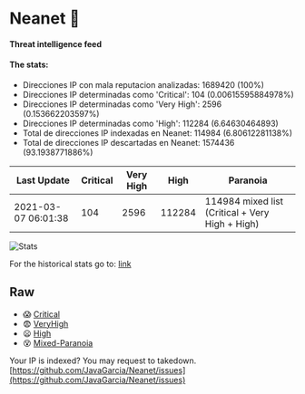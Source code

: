 # Neanet :hocho:
#### Threat intelligence feed
#### The stats:

- Direcciones IP con mala reputacion analizadas: 1689420 (100%)
- Direcciones IP determinadas como 'Critical':  104 (0.00615595884978%)
- Direcciones IP determinadas como 'Very High':  2596 (0.153662203597%)
- Direcciones IP determinadas como 'High':  112284 (6.64630464893)
- Total de direcciones IP indexadas en Neanet:  114984 (6.80612281138%)
- Total de direcciones IP descartadas en Neanet:  1574436 (93.1938771886%)

| Last Update | Critical | Very High | High | Paranoia |
| --- | --- | --- | --- | --- |
| 2021-03-07 06:01:38 | 104 | 2596 | 112284 | 114984 mixed list (Critical + Very High + High)|

![Stats](https://docs.google.com/spreadsheets/d/e/2PACX-1vSnaNMIXVabIpDJjufMlzH7poXnshF3mgd8Is1g9ytUEzVsP5my4Trn8f-xkoLLQ38xpL3HtmUexLo6/pubchart?oid=501124687&format=image)

For the historical stats go to: [link](/stats.csv)
## Raw
- :scream: [Critical](https://raw.githubusercontent.com/JavaGarcia/Neanet/master/blacklists/neanet_critical.txt)
- :fearful: [VeryHigh](https://raw.githubusercontent.com/JavaGarcia/Neanet/master/blacklists/neanet_veryHigh.txtt)
- :frowning: [High](https://raw.githubusercontent.com/JavaGarcia/Neanet/master/blacklists/neanet_high.txt)
- :dizzy_face: [Mixed-Paranoia](https://raw.githubusercontent.com/JavaGarcia/Neanet/master/blacklists/neanet_all.txt)


Your IP is indexed? You may request to takedown. [https://github.com/JavaGarcia/Neanet/issues](https://github.com/JavaGarcia/Neanet/issues)












































































































































































































































































































































































































































































































































































































































































































































































































































































































































































































































































































































































































































































































































































































































































































































































































































































































































































































































































































































































































































































































































































































































































































































































































































































































































































































































































































































































































































































































































































































































































































































































































































































































































































































































































































































































































































































































































































































































































































































































































































































































































































































































































































































































































































































































































































































































































































































































































































































